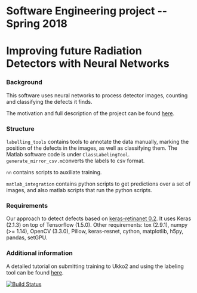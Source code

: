 # Software Engineering project -- Spring 2018
# Improving future Radiation Detectors with Neural Networks

###  Background
This software uses neural networks to process detector images, counting and classifying the defects it finds.

The motivation and full description of the project can be found [here](https://studies.cs.helsinki.fi/ohtuprojekti/topic_descriptions/201).

### Structure
`labelling_tools` contains tools to annotate the data manually, marking the position of the defects in the images, as well as classifying them. The Matlab software code is under `ClassLabelingTool`.
`generate_mirror_csv.m`converts the labels to csv format.

`nn` contains scripts to auxiliate training.

`matlab_integration` contains python scripts to get predictions over a set of images, and also matlab scripts that run the python scripts.

### Requirements

Our approach to detect defects based on [keras-retinanet 0.2](https://github.com/fizyr/keras-retinanet). It uses Keras (2.1.3) on top of Tensorflow (1.5.0).
Other requirements: tox (2.9.1), numpy (>= 1.14), OpenCV (3.3.0), Pillow, keras-resnet, cython, matplotlib, h5py, pandas, setGPU.

### Additional information

A detailed tutorial on submitting training to Ukko2 and using the labeling tool can be found [here](https://docs.google.com/document/d/1fL1QfdwUpIr44OGPi-63fFBI14bP9gQthvlQgvv_xEo/edit?usp=sharing).

[![Build Status](https://travis-ci.org/Ohtu-project/Ohtu-neural-networks.svg?branch=master)](https://travis-ci.org/Ohtu-project/Ohtu-neural-networks)
